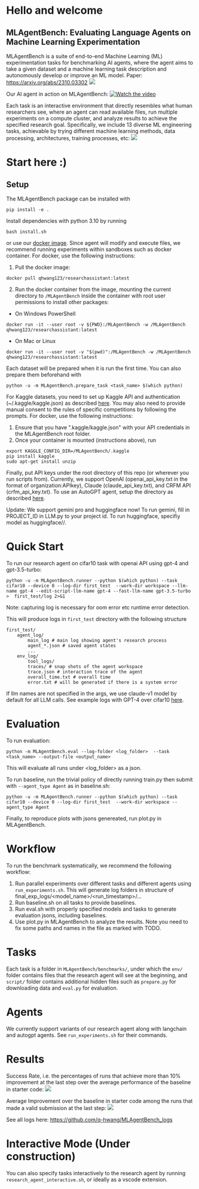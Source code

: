 # Hello and welcome
## MLAgentBench: Evaluating Language Agents on Machine Learning Experimentation

MLAgentBench is a suite of end-to-end Machine Learning (ML) experimentation tasks for benchmarking AI agents, where the agent aims to take a given 
dataset and a machine learning task description and autonomously develop or improve an ML model. Paper: https://arxiv.org/abs/2310.03302
![](figs/main.png)

Our AI agent in action on MLAgentBench:
[![Watch the video](https://img.youtube.com/vi/s9NANrjLEZs/maxresdefault.jpg)](https://youtu.be/s9NANrjLEZs)

Each task is an interactive environment that directly resembles what human researchers see,
where an agent can read available files, run multiple experiments on a compute cluster, and analyze results to achieve the specified research goal. 
Specifically, we include 13 diverse ML engineering tasks,
achievable by trying different machine learning methods, data processing, architectures, training processes, etc:
![](figs/table.png)

# Start here :)
## Setup

The MLAgentBench package can be installed with
```
pip install -e .
```

Install dependencies with python 3.10 by running 
```
bash install.sh
```
or use our [docker image](https://hub.docker.com/layers/qhwang123/researchassistant/latest/images/sha256-6b3690a13ba44fd089086e9860a298ed49a179d9a04a5406c0df074569a3aabe?context=repo). Since agent will modify and execute files, we recommend running experiments within sandboxes such as docker container.
For docker, use the following instructions: 
1. Pull the docker image:
```
docker pull qhwang123/researchassistant:latest
```
2. Run the docker container from the image, mounting the current directory to `/MLAgentBench` inside the container with root user permissions to install other packages:
- On Windows PowerShell
```
docker run -it --user root -v ${PWD}:/MLAgentBench -w /MLAgentBench qhwang123/researchassistant:latest
```
- On Mac or Linux
```
docker run -it --user root -v "$(pwd)":/MLAgentBench -w /MLAgentBench qhwang123/researchassistant:latest
```

Each dataset will be prepared when it is run the first time. You can also prepare them beforehand with 
```
python -u -m MLAgentBench.prepare_task <task_name> $(which python)
```
For Kaggle datasets, you need to set up Kaggle API and authentication (~/.kaggle/kaggle.json) as described [here](https://www.kaggle.com/docs/api). You may also need to provide manual consent to the rules of specific competitions by following the prompts. For docker, use the following instructions:
1. Ensure that you have ".kaggle/kaggle.json" with your API credentials in the MLAgentBench root folder.
2. Once your container is mounted (instructions above), run
```
export KAGGLE_CONFIG_DIR=/MLAgentBench/.kaggle
pip install kaggle
sudo apt-get install unzip
```

Finally, put API keys under the root directory of this repo (or wherever you run scripts from). Currently, we support OpenAI (openai_api_key.txt in the format of organization:APIkey), Claude (claude_api_key.txt), and CRFM API (crfm_api_key.txt). To use an AutoGPT agent, setup the directory as described [here](https://docs.agpt.co/setup/).

Update: We support gemini pro and huggingface now! To run gemini, fill in PROJECT_ID in LLM.py to your project id. To run huggingface, specifiy model as huggingface/<org name>/<model name>.

# Quick Start

To run our research agent on cifar10 task with openai API using gpt-4 and gpt-3.5-turbo:

```
python -u -m MLAgentBench.runner --python $(which python) --task cifar10 --device 0 --log-dir first_test  --work-dir workspace --llm-name gpt-4 --edit-script-llm-name gpt-4 --fast-llm-name gpt-3.5-turbo >  first_test/log 2>&1
```

Note: capturing log is necessary for oom error etc runtime error detection.

This will produce logs in `first_test` directory with the following structure
```
first_test/
    agent_log/
        main_log # main log showing agent's research process
        agent_*.json # saved agent states
        ...
    env_log/
        tool_logs/ 
        traces/ # snap shots of the agent workspace
        trace.json # interaction trace of the agent
        overall_time.txt # overall time
        error.txt # will be generated if there is a system error
```

If llm names are not specified in the args, we use claude-v1 model by default for all LLM calls. See example logs with GPT-4 over cifar10 [here](https://drive.google.com/drive/folders/1Ozy_zKYdvwcSq3EFnkaudgUXKJmBwQ5t?usp=drive_link).

# Evaluation

To run evaluation:
```
python -m MLAgentBench.eval --log-folder <log_folder>  --task <task_name> --output-file <output_name>
```

This will evaluate all runs under <log_folder> as a json.

To run baseline, run the trivial policy of directly running train.py then submit with ``--agent_type Agent`` as in baseline.sh:

```
python -u -m MLAgentBench.runner --python $(which python) --task cifar10 --device 0 --log-dir first_test  --work-dir workspace --agent_type Agent
```

Finally, to reproduce plots with jsons genereated, run plot.py in MLAgentBench.

# Workflow

To run the benchmark systematically, we recommend the following workflow:

1. Run parallel experiments over different tasks and different agents using `run_experiments.sh`. This will generate log folders in structure of final_exp_logs/<model_name>/<run_timestamp>/...
2. Run baseline.sh on all tasks to provide baselines.
2. Run eval.sh with properly specified models and tasks to generate evaluation jsons, including baselines.
3. Use plot.py in MLAgentBench to analyze the results. Note you need to fix some paths and names in the file as marked with TODO.

# Tasks

Each task is a folder in `MLAgentBench/benchmarks/`, under which the `env/` folder contains files that the research agent will see at the beginning, and `script/` folder contains additional hidden files such as `prepare.py` for downloading data and `eval.py` for evaluation.

# Agents

We currently support variants of our research agent along with langchain and autogpt agents. See `run_experiments.sh` for their commands.

# Results
Success Rate, i.e. the percentages of runs that achieve more than 10% improvement at the
last step over the average performance of the baseline in starter code:
![](figs/final_improve_10.png)



Average Improvement over the baseline in starter code among the runs that made a valid
submission at the last step:
![](figs/final_improve.png)

See all logs here: https://github.com/q-hwang/MLAgentBench_logs

# Interactive Mode (Under construction)

You can also specify tasks interactively to the research agent by running `research_agent_interactive.sh`, or ideally as a vscode extension.

